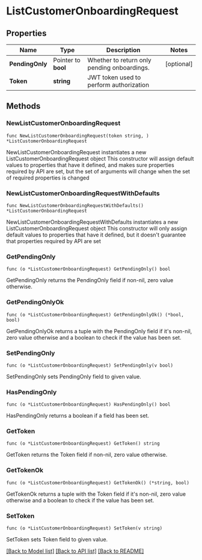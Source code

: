# ListCustomerOnboardingRequest

## Properties

Name | Type | Description | Notes
------------ | ------------- | ------------- | -------------
**PendingOnly** | Pointer to **bool** | Whether to return only pending onboardings. | [optional] 
**Token** | **string** | JWT token used to perform authorization | 

## Methods

### NewListCustomerOnboardingRequest

`func NewListCustomerOnboardingRequest(token string, ) *ListCustomerOnboardingRequest`

NewListCustomerOnboardingRequest instantiates a new ListCustomerOnboardingRequest object
This constructor will assign default values to properties that have it defined,
and makes sure properties required by API are set, but the set of arguments
will change when the set of required properties is changed

### NewListCustomerOnboardingRequestWithDefaults

`func NewListCustomerOnboardingRequestWithDefaults() *ListCustomerOnboardingRequest`

NewListCustomerOnboardingRequestWithDefaults instantiates a new ListCustomerOnboardingRequest object
This constructor will only assign default values to properties that have it defined,
but it doesn't guarantee that properties required by API are set

### GetPendingOnly

`func (o *ListCustomerOnboardingRequest) GetPendingOnly() bool`

GetPendingOnly returns the PendingOnly field if non-nil, zero value otherwise.

### GetPendingOnlyOk

`func (o *ListCustomerOnboardingRequest) GetPendingOnlyOk() (*bool, bool)`

GetPendingOnlyOk returns a tuple with the PendingOnly field if it's non-nil, zero value otherwise
and a boolean to check if the value has been set.

### SetPendingOnly

`func (o *ListCustomerOnboardingRequest) SetPendingOnly(v bool)`

SetPendingOnly sets PendingOnly field to given value.

### HasPendingOnly

`func (o *ListCustomerOnboardingRequest) HasPendingOnly() bool`

HasPendingOnly returns a boolean if a field has been set.

### GetToken

`func (o *ListCustomerOnboardingRequest) GetToken() string`

GetToken returns the Token field if non-nil, zero value otherwise.

### GetTokenOk

`func (o *ListCustomerOnboardingRequest) GetTokenOk() (*string, bool)`

GetTokenOk returns a tuple with the Token field if it's non-nil, zero value otherwise
and a boolean to check if the value has been set.

### SetToken

`func (o *ListCustomerOnboardingRequest) SetToken(v string)`

SetToken sets Token field to given value.



[[Back to Model list]](../README.md#documentation-for-models) [[Back to API list]](../README.md#documentation-for-api-endpoints) [[Back to README]](../README.md)



